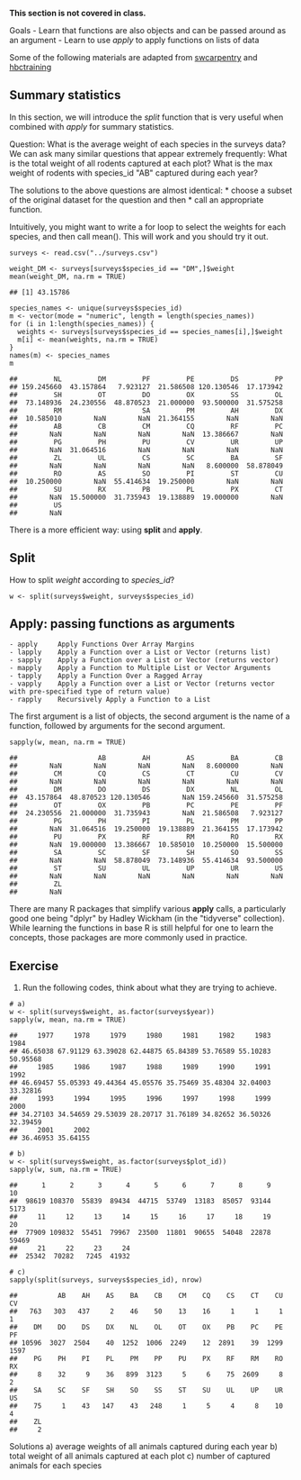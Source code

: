 **This section is not covered in class.**

Goals - Learn that functions are also objects and can be passed around
as an argument - Learn to use *apply* to apply functions on lists of
data

Some of the following materials are adapted from
[swcarpentry](https://github.com/swcarpentry/r-novice-gapminder) and
[hbctraining](https://github.com/hbctraining/Intro-to-R)

Summary statistics
------------------

In this section, we will introduce the *split* function that is very
useful when combined with *apply* for summary statistics.

Question: What is the average weight of each species in the surveys
data? We can ask many similar questions that appear extremely
frequently: What is the total weight of all rodents captured at each
plot? What is the max weight of rodents with species\_id "AB" captured
during each year?

The solutions to the above questions are almost identical: \* choose a
subset of the original dataset for the question and then \* call an
appropriate function.

Intuitively, you might want to write a for loop to select the weights
for each species, and then call mean(). This will work and you should
try it out.

    surveys <- read.csv("../surveys.csv")

    weight_DM <- surveys[surveys$species_id == "DM",]$weight
    mean(weight_DM, na.rm = TRUE)

    ## [1] 43.15786

    species_names <- unique(surveys$species_id)
    m <- vector(mode = "numeric", length = length(species_names))
    for (i in 1:length(species_names)) {
      weights <- surveys[surveys$species_id == species_names[i],]$weight
      m[i] <- mean(weights, na.rm = TRUE)
    }
    names(m) <- species_names
    m

    ##         NL         DM         PF         PE         DS         PP 
    ## 159.245660  43.157864   7.923127  21.586508 120.130546  17.173942 
    ##         SH         OT         DO         OX         SS         OL 
    ##  73.148936  24.230556  48.870523  21.000000  93.500000  31.575258 
    ##         RM                    SA         PM         AH         DX 
    ##  10.585010        NaN        NaN  21.364155        NaN        NaN 
    ##         AB         CB         CM         CQ         RF         PC 
    ##        NaN        NaN        NaN        NaN  13.386667        NaN 
    ##         PG         PH         PU         CV         UR         UP 
    ##        NaN  31.064516        NaN        NaN        NaN        NaN 
    ##         ZL         UL         CS         SC         BA         SF 
    ##        NaN        NaN        NaN        NaN   8.600000  58.878049 
    ##         RO         AS         SO         PI         ST         CU 
    ##  10.250000        NaN  55.414634  19.250000        NaN        NaN 
    ##         SU         RX         PB         PL         PX         CT 
    ##        NaN  15.500000  31.735943  19.138889  19.000000        NaN 
    ##         US 
    ##        NaN

There is a more efficient way: using **split** and **apply**.

Split
-----

How to split *weight* according to *species\_id*?

    w <- split(surveys$weight, surveys$species_id)

Apply: passing functions as arguments
-------------------------------------

    - apply     Apply Functions Over Array Margins
    - lapply    Apply a Function over a List or Vector (returns list)
    - sapply    Apply a Function over a List or Vector (returns vector)
    - mapply    Apply a Function to Multiple List or Vector Arguments
    - tapply    Apply a Function Over a Ragged Array
    - vapply    Apply a Function over a List or Vector (returns vector with pre-specified type of return value)
    - rapply    Recursively Apply a Function to a List

The first argument is a list of objects, the second argument is the name
of a function, followed by arguments for the second argument.

    sapply(w, mean, na.rm = TRUE)

    ##                    AB         AH         AS         BA         CB 
    ##        NaN        NaN        NaN        NaN   8.600000        NaN 
    ##         CM         CQ         CS         CT         CU         CV 
    ##        NaN        NaN        NaN        NaN        NaN        NaN 
    ##         DM         DO         DS         DX         NL         OL 
    ##  43.157864  48.870523 120.130546        NaN 159.245660  31.575258 
    ##         OT         OX         PB         PC         PE         PF 
    ##  24.230556  21.000000  31.735943        NaN  21.586508   7.923127 
    ##         PG         PH         PI         PL         PM         PP 
    ##        NaN  31.064516  19.250000  19.138889  21.364155  17.173942 
    ##         PU         PX         RF         RM         RO         RX 
    ##        NaN  19.000000  13.386667  10.585010  10.250000  15.500000 
    ##         SA         SC         SF         SH         SO         SS 
    ##        NaN        NaN  58.878049  73.148936  55.414634  93.500000 
    ##         ST         SU         UL         UP         UR         US 
    ##        NaN        NaN        NaN        NaN        NaN        NaN 
    ##         ZL 
    ##        NaN

There are many R packages that simplify various **apply** calls, a
particularly good one being "dplyr" by Hadley Wickham (in the
"tidyverse" collection). While learning the functions in base R is still
helpful for one to learn the concepts, those packages are more commonly
used in practice.

Exercise
--------

1.  Run the following codes, think about what they are trying
    to achieve.

<!-- -->

    # a)
    w <- split(surveys$weight, as.factor(surveys$year))
    sapply(w, mean, na.rm = TRUE)

    ##     1977     1978     1979     1980     1981     1982     1983     1984 
    ## 46.65038 67.91129 63.39028 62.44875 65.84389 53.76589 55.10283 50.95568 
    ##     1985     1986     1987     1988     1989     1990     1991     1992 
    ## 46.69457 55.05393 49.44364 45.05576 35.75469 35.48304 32.04003 33.32816 
    ##     1993     1994     1995     1996     1997     1998     1999     2000 
    ## 34.27103 34.54659 29.53039 28.20717 31.76189 34.82652 36.50326 32.39459 
    ##     2001     2002 
    ## 36.46953 35.64155

    # b)
    w <- split(surveys$weight, as.factor(surveys$plot_id))
    sapply(w, sum, na.rm = TRUE)

    ##      1      2      3      4      5      6      7      8      9     10 
    ##  98619 108370  55839  89434  44715  53749  13183  85057  93144   5173 
    ##     11     12     13     14     15     16     17     18     19     20 
    ##  77909 109832  55451  79967  23500  11801  90655  54048  22878  59469 
    ##     21     22     23     24 
    ##  25342  70282   7245  41932

    # c)
    sapply(split(surveys, surveys$species_id), nrow)

    ##          AB    AH    AS    BA    CB    CM    CQ    CS    CT    CU    CV 
    ##   763   303   437     2    46    50    13    16     1     1     1     1 
    ##    DM    DO    DS    DX    NL    OL    OT    OX    PB    PC    PE    PF 
    ## 10596  3027  2504    40  1252  1006  2249    12  2891    39  1299  1597 
    ##    PG    PH    PI    PL    PM    PP    PU    PX    RF    RM    RO    RX 
    ##     8    32     9    36   899  3123     5     6    75  2609     8     2 
    ##    SA    SC    SF    SH    SO    SS    ST    SU    UL    UP    UR    US 
    ##    75     1    43   147    43   248     1     5     4     8    10     4 
    ##    ZL 
    ##     2

Solutions a) average weights of all animals captured during each year b)
total weight of all animals captured at each plot c) number of captured
animals for each species
